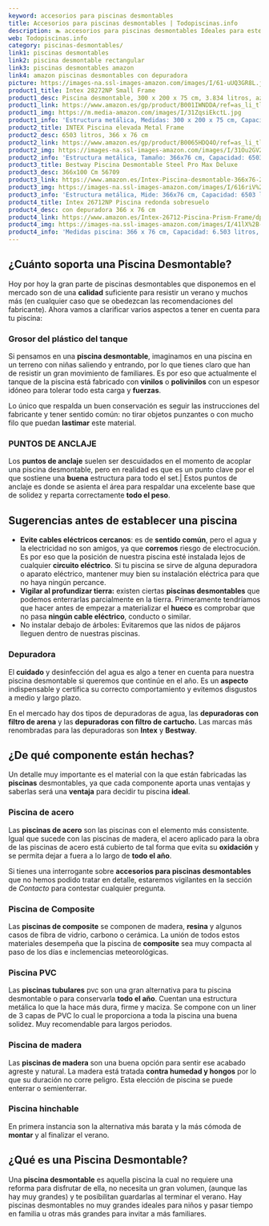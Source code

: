 ```yaml
---
keyword: accesorios para piscinas desmontables
title: Accesorios para piscinas desmontables | Todopiscinas.info
description: 🏊 accesorios para piscinas desmontables Ideales para este verano 2021. Aquí puedes comprar accesorios para piscinas desmontables y comparar con otras similares. No dejes escapar accesorios para piscinas desmontables a un precio realmente tentador.
web: Todopiscinas.info
category: piscinas-desmontables/
link1: piscinas desmontables
link2: piscina desmontable rectangular
link3: piscinas desmontables amazon
link4: amazon piscinas desmontables con depuradora
picture: https://images-na.ssl-images-amazon.com/images/I/61-uUQ3GR8L.jpg
product1_title: Intex 28272NP Small Frame
product1_desc: Piscina desmontable, 300 x 200 x 75 cm, 3.834 litros, azul
product1_link: https://www.amazon.es/gp/product/B001IWNDDA/ref=as_li_tl?ie=UTF8&camp=3638&creative=24630&creativeASIN=B001IWNDDA&linkCode=as2&tag=todopiscinas0e-21&linkId=25b9d647487c889cb6ef56ed63f50ca1
product1_img: https://m.media-amazon.com/images/I/31ZqsiEkctL.jpg
product1_info: 'Estructura metálica, Medidas: 300 x 200 x 75 cm, Capacidad: 3.834 litros, Para 6 personas (+ 6 años), Fácil montaje, Forma rectangular'
product2_title: INTEX Piscina elevada Metal Frame
product2_desc: 6503 litros, 366 x 76 cm
product2_link: https://www.amazon.es/gp/product/B0065HDQ4O/ref=as_li_tl?ie=UTF8&camp=3638&creative=24630&creativeASIN=B0065HDQ4O&linkCode=as2&tag=todopiscinas0e-21&linkId=ed2430e3ba564d3527ee103df33ed7b3
product2_img: https://images-na.ssl-images-amazon.com/images/I/31Ou2GV2SAL.jpg
product2_info: 'Estructura metálica, Tamaño: 366x76 cm, Capacidad: 6503 litros, Forma circular, De 4 a 7 personas (+6 años)'
product3_title: Bestway Piscina Desmontable Steel Pro Max Deluxe
product3_desc: 366x100 Cm 56709
product3_link: https://www.amazon.es/Intex-Piscina-desmontable-366x76-28210NP/dp/B0065HDQ4O?__mk_es_ES=%C3%85M%C3%85%C5%BD%C3%95%C3%91&crid=25UQGV9HG2INI&dchild=1&keywords=piscinas+desmontables&qid=1615854176&sprefix=piscinas+dem%2Caps%2C201&sr=8-5&linkCode=ll1&tag=todopiscinas0e-21&linkId=34f200977c6cbaab1f3f4d9ac0e64755&language=es_ES&ref_=as_li_ss_tl
product3_img: https://images-na.ssl-images-amazon.com/images/I/616riV%2BiY3L.jpg
product3_info: 'Estructura metálica, Mide: 366x76 cm, Capacidad: 6503 litros, De 4 a 7 personas mayores de 6 años, Forma circular, Tecnología Super-Tough'
product4_title: Intex 26712NP Piscina redonda sobresuelo
product4_desc: con depuradora 366 x 76 cm
product4_link: https://www.amazon.es/Intex-26712-Piscina-Prism-Frame/dp/B07FB823GL?__mk_es_ES=%C3%85M%C3%85%C5%BD%C3%95%C3%91&dchild=1&keywords=piscinas+desmontables+con+depuradora&qid=1615936418&sr=8-5&linkCode=ll1&tag=todopiscinas0e-21&linkId=d98699de7830cd471766fa1daa36de34&language=es_ES&ref_=as_li_ss_tl
product4_img: https://images-na.ssl-images-amazon.com/images/I/41lX%2B-YpibL.jpg
product4_info: 'Medidas piscina: 366 x 76 cm, Capacidad: 6.503 litros, Incluye depuradora de cartucha A, Lona resistente triple capa'
---
```



<brand-panel :title=product1_title :desc=product1_desc :img=product1_img :link=product1_link></brand-panel>


## ¿Cuánto soporta una Piscina Desmontable?

Hoy por hoy la gran parte de piscinas desmontables que disponemos en el mercado son de una **calidad** suficiente para resistir un verano y muchos más (en cualquier caso que se obedezcan las recomendaciones del fabricante). Ahora vamos a clarificar varios aspectos a tener en cuenta para tu piscina:


### Grosor del plástico del tanque

Si pensamos en una **piscina desmontable**, imaginamos en una piscina en un terreno con niñas saliendo y entrando, por lo que tienes claro que han de resistir un gran movimiento de familiares. Es por eso que actualmente el tanque de la piscina está fabricado con **vinilos** o **polivinilos** con un espesor idóneo para tolerar todo esta carga y **fuerzas**.

Lo único que respalda un	 buen conservación es seguir las instrucciones del fabricante y tener sentido común: no tirar objetos punzantes o con mucho filo que puedan **lastimar** este material.


### PUNTOS DE ANCLAJE

Los **puntos de anclaje** suelen ser descuidados en el momento de acoplar una piscina desmontable, pero en realidad es que es un punto clave por el que sostiene una **buena** estructura para todo el set.| Estos puntos de anclaje es donde se asienta el área para respaldar una excelente base que de solidez y reparta correctamente **todo el peso**.

<stats-list :link1=link1 :link2=link2 :link3=link3 :link4=link4 :category=category></stats-list>

<external-banner></external-banner>



## Sugerencias antes de establecer una piscina



*   **Evite cables eléctricos cercanos**: es de **sentido común**, pero el agua y la electricidad no son amigos, ya que **corremos** riesgo de electrocución. Es por eso que la posición de nuestra piscina esté instalada lejos de cualquier **circuito eléctrico**. Si tu piscina se sirve de alguna depuradora o aparato eléctrico, mantener muy bien su instalación eléctrica para que no haya ningún percance.
*   **Vigilar al profundizar tierra:** existen ciertas **piscinas desmontables** que podemos enterrarlas parcialmente en la tierra. Primeramente tendríamos que hacer antes de empezar a materializar el **hueco** es comprobar que no pasa **ningún cable eléctrico**, conducto o similar.
*   No instalar debajo de árboles: Evitaremos que las nidos de pájaros lleguen dentro de nuestras piscinas.


### Depuradora

El **cuidado** y desinfección del agua es algo a tener en cuenta para nuestra piscina desmontable si queremos que continúe en el año. Es un **aspecto** indispensable y certifica su correcto comportamiento y evitemos disgustos a medio y largo plazo.

En el mercado hay dos tipos de depuradoras de agua, las **depuradoras con filtro de arena** y  las **depuradoras** **con filtro de cartucho.** Las marcas más renombradas para las depuradoras son **Intex** y **Bestway**.


## ¿De qué componente están hechas?

Un detalle muy importante es el material con la que están fabricadas las **piscinas** desmontables, ya que cada componente aporta unas ventajas y saberlas  será una **ventaja** para decidir tu piscina **ideal**.


### Piscina de acero

Las **piscinas de acero** son las piscinas con el elemento más consistente. Igual que sucede con las piscinas de madera, el acero aplicado para la obra de las piscinas de acero está cubierto de tal forma que evita su **oxidación** y se permita dejar a fuera a lo largo de **todo el año**.

Si tienes una interrogante sobre **accesorios para piscinas desmontables** que no hemos podido tratar en detalle, estaremos vigilantes en la sección de _Contacto_ para contestar cualquier pregunta.


### Piscina de Composite

Las **piscinas de composite** se componen de madera, **resina** y algunos casos de fibra de vidrio, carbono o cerámica. La unión de todos estos materiales desempeña que la piscina de **composite** sea muy compacta al paso de los días e inclemencias meteorológicas.


### Piscina  PVC

Las **piscinas tubulares** pvc son una gran alternativa para tu piscina desmontable o para conservarla **todo el año**. Cuentan una estructura metálica lo que la hace más dura, firme y maciza. Se compone con un liner de 3 capas de PVC lo cual le proporciona a toda la piscina una buena solidez. Muy recomendable para largos periodos.


### Piscina de madera

Las **piscinas de madera** son una buena opción para sentir ese acabado agreste y natural. La madera está tratada **contra humedad y hongos** por lo que su duración no corre peligro. Esta elección de piscina se puede enterrar o semienterrar.


### Piscina hinchable

En primera instancia son la alternativa más barata y la más cómoda de **montar** y  al finalizar el verano.
## ¿Qué es una Piscina Desmontable?

Una **piscina desmontable** es aquella piscina la cual no requiere una reforma para disfrutar de ella, no necesita un gran volumen, (aunque las hay muy grandes) y te posibilitan guardarlas al terminar el verano. Hay piscinas desmontables no muy grandes ideales para niños y pasar tiempo en familia u otras más grandes para invitar a más familiares.